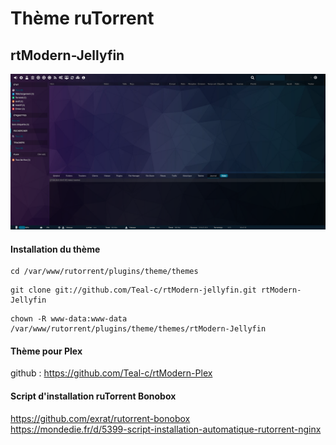 # Thème ruTorrent

## rtModern-Jellyfin

![alt text](https://raw.githubusercontent.com/Teal-c/rtModern-jellyfin/master/capture.png "demo")

#### Installation du thème
```
cd /var/www/rutorrent/plugins/theme/themes
```
```
git clone git://github.com/Teal-c/rtModern-jellyfin.git rtModern-Jellyfin
```
```
chown -R www-data:www-data /var/www/rutorrent/plugins/theme/themes/rtModern-Jellyfin
```
#### Thème pour Plex

github : https://github.com/Teal-c/rtModern-Plex

#### Script d'installation ruTorrent Bonobox

https://github.com/exrat/rutorrent-bonobox  
https://mondedie.fr/d/5399-script-installation-automatique-rutorrent-nginx  
